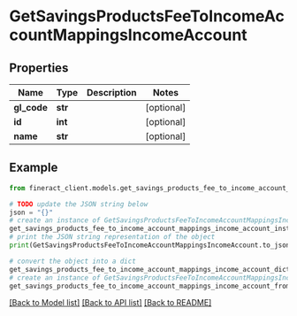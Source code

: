 # GetSavingsProductsFeeToIncomeAccountMappingsIncomeAccount


## Properties

Name | Type | Description | Notes
------------ | ------------- | ------------- | -------------
**gl_code** | **str** |  | [optional] 
**id** | **int** |  | [optional] 
**name** | **str** |  | [optional] 

## Example

```python
from fineract_client.models.get_savings_products_fee_to_income_account_mappings_income_account import GetSavingsProductsFeeToIncomeAccountMappingsIncomeAccount

# TODO update the JSON string below
json = "{}"
# create an instance of GetSavingsProductsFeeToIncomeAccountMappingsIncomeAccount from a JSON string
get_savings_products_fee_to_income_account_mappings_income_account_instance = GetSavingsProductsFeeToIncomeAccountMappingsIncomeAccount.from_json(json)
# print the JSON string representation of the object
print(GetSavingsProductsFeeToIncomeAccountMappingsIncomeAccount.to_json())

# convert the object into a dict
get_savings_products_fee_to_income_account_mappings_income_account_dict = get_savings_products_fee_to_income_account_mappings_income_account_instance.to_dict()
# create an instance of GetSavingsProductsFeeToIncomeAccountMappingsIncomeAccount from a dict
get_savings_products_fee_to_income_account_mappings_income_account_from_dict = GetSavingsProductsFeeToIncomeAccountMappingsIncomeAccount.from_dict(get_savings_products_fee_to_income_account_mappings_income_account_dict)
```
[[Back to Model list]](../README.md#documentation-for-models) [[Back to API list]](../README.md#documentation-for-api-endpoints) [[Back to README]](../README.md)


